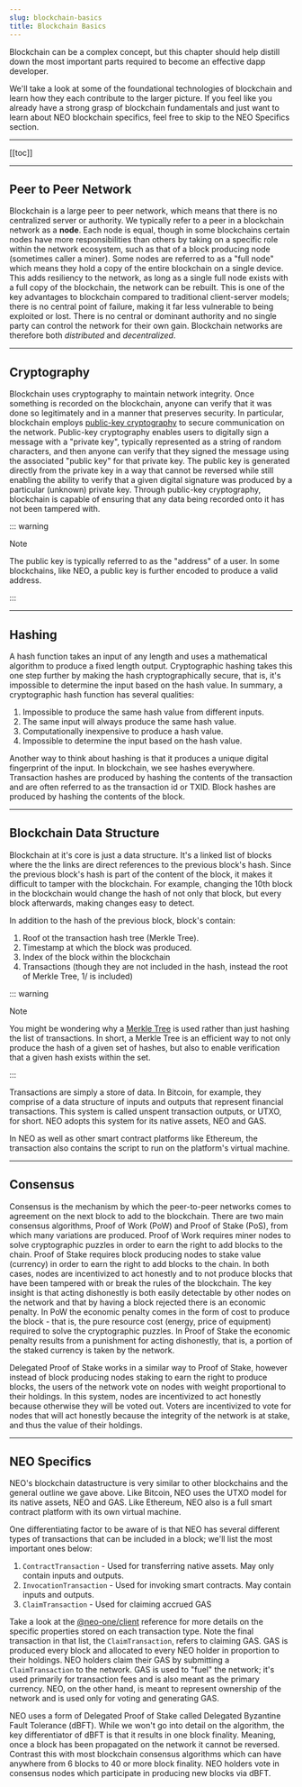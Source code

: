 ```yaml
---
slug: blockchain-basics
title: Blockchain Basics
---
```

Blockchain can be a complex concept, but this chapter should help distill down the most important parts required to become an effective dapp developer.

We'll take a look at some of the foundational technologies of blockchain and learn how they each contribute to the larger picture. If you feel like you already have a strong grasp of blockchain fundamentals and just want to learn about NEO blockchain specifics, feel free to skip to the NEO Specifics section.

---

[[toc]]

---

## Peer to Peer Network

Blockchain is a large peer to peer network, which means that there is no centralized server or authority. We typically refer to a peer in a blockchain network as a **node**. Each node is equal, though in some blockchains certain nodes have more responsibilities than others by taking on a specific role within the network ecosystem, such as that of a block producing node (sometimes caller a miner). Some nodes are referred to as a "full node" which means they hold a copy of the entire blockchain on a single device. This adds resiliency to the network, as long as a single full node exists with a full copy of the blockchain, the network can be rebuilt. This is one of the key advantages to blockchain compared to traditional client-server models; there is no central point of failure, making it far less vulnerable to being exploited or lost. There is no central or dominant authority and no single party can control the network for their own gain. Blockchain networks are therefore both *distributed* and *decentralized*.

---

## Cryptography

Blockchain uses cryptography to maintain network integrity. Once something is recorded on the blockchain, anyone can verify that it was done so legitimately and in a manner that preserves security. In particular, blockchain employs [public-key cryptography](https://en.wikipedia.org/wiki/Public-key_cryptography) to secure communication on the network. Public-key cryptography enables users to digitally sign a message with a "private key", typically represented as a string of random characters, and then anyone can verify that they signed the message using the associated "public key" for that private key. The public key is generated directly from the private key in a way that cannot be reversed while still enabling the ability to verify that a given digital signature was produced by a particular (unknown) private key. Through public-key cryptography, blockchain is capable of ensuring that any data being recorded onto it has not been tampered with.

::: warning

Note

The public key is typically referred to as the "address" of a user. In some blockchains, like NEO, a public key is further encoded to produce a valid address.

:::

---

## Hashing

A hash function takes an input of any length and uses a mathematical algorithm to produce a fixed length output. Cryptographic hashing takes this one step further by making the hash cryptographically secure, that is, it's impossible to determine the input based on the hash value. In summary, a cryptographic hash function has several qualities:

  1. Impossible to produce the same hash value from different inputs.
  2. The same input will always produce the same hash value.
  3. Computationally inexpensive to produce a hash value.
  4. Impossible to determine the input based on the hash value.

Another way to think about hashing is that it produces a unique digital fingerprint of the input. In blockchain, we see hashes everywhere. Transaction hashes are produced by hashing the contents of the transaction and are often referred to as the transaction id or TXID. Block hashes are produced by hashing the contents of the block.

---

## Blockchain Data Structure

Blockchain at it's core is just a data structure. It's a linked list of blocks where the the links are direct references to the previous block's hash. Since the previous block's hash is part of the content of the block, it makes it difficult to tamper with the blockchain. For example, changing the 10th block in the blockchain would change the hash of not only that block, but every block afterwards, making changes easy to detect.

In addition to the hash of the previous block, block's contain:

  1. Roof ot the transaction hash tree (Merkle Tree).
  2. Timestamp at which the block was produced.
  3. Index of the block within the blockchain
  4. Transactions (though they are not included in the hash, instead the root of Merkle Tree, 1/ is included)

::: warning

Note

You might be wondering why a [Merkle Tree](https://en.wikipedia.org/wiki/Merkle_tree) is used rather than just hashing the list of transactions. In short, a Merkle Tree is an efficient way to not only produce the hash of a given set of hashes, but also to enable verification that a given hash exists within the set.

:::

Transactions are simply a store of data. In Bitcoin, for example, they comprise of a data structure of inputs and outputs that represent financial transactions. This system is called unspent transaction outputs, or UTXO, for short. NEO adopts this system for its native assets, NEO and GAS.

In NEO as well as other smart contract platforms like Ethereum, the transaction also contains the script to run on the platform's virtual machine.

---

## Consensus

Consensus is the mechanism by which the peer-to-peer networks comes to agreement on the next block to add to the blockchain. There are two main consensus algorithms, Proof of Work (PoW) and Proof of Stake (PoS), from which many variations are produced. Proof of Work requires miner nodes to solve cryptographic puzzles in order to earn the right to add blocks to the chain. Proof of Stake requires block producing nodes to stake value (currency) in order to earn the right to add blocks to the chain. In both cases, nodes are incentivized to act honestly and to not produce blocks that have been tampered with or break the rules of the blockchain. The key insight is that acting dishonestly is both easily detectable by other nodes on the network and that by having a block rejected there is an economic penalty. In PoW the economic penalty comes in the form of cost to produce the block - that is, the pure resource cost (energy, price of equipment) required to solve the cryptographic puzzles. In Proof of Stake the economic penalty results from a punishment for acting dishonestly, that is, a portion of the staked currency is taken by the network.

Delegated Proof of Stake works in a similar way to Proof of Stake, however instead of block producing nodes staking to earn the right to produce blocks, the users of the network vote on nodes with weight proportional to their holdings. In this system, nodes are incentivized to act honestly because otherwise they will be voted out. Voters are incentivized to vote for nodes that will act honestly because the integrity of the network is at stake, and thus the value of their holdings.

---

## NEO Specifics

NEO's blockchain datastructure is very similar to other blockchains and the general outline we gave above. Like Bitcoin, NEO uses the UTXO model for its native assets, NEO and GAS. Like Ethereum, NEO also is a full smart contract platform with its own virtual machine.

One differentiating factor to be aware of is that NEO has several different types of transactions that can be included in a block; we'll list the most important ones below:

  1. `ContractTransaction` - Used for transferring native assets. May only contain inputs and outputs.
  2. `InvocationTransaction` - Used for invoking smart contracts. May contain inputs and outputs.
  3. `ClaimTransaction` - Used for claiming accrued GAS

Take a look at the [@neo-one/client](/docs/client) reference for more details on the specific properties stored on each transaction type. Note the final transaction in that list, the `ClaimTransaction`, refers to claiming GAS. GAS is produced every block and allocated to every NEO holder in proportion to their holdings. NEO holders claim their GAS by submitting a `ClaimTransaction` to the network. GAS is used to "fuel" the network; it's used primarily for transaction fees and is also meant as the primary currency. NEO, on the other hand, is meant to represent ownership of the network and is used only for voting and generating GAS.

NEO uses a form of Delegated Proof of Stake called Delegated Byzantine Fault Tolerance (dBFT). While we won't go into detail on the algorithm, the key differentiator of dBFT is that it results in one block finality. Meaning, once a block has been propagated on the network it cannot be reversed. Contrast this with most blockchain consensus algorithms which can have anywhere from 6 blocks to 40 or more block finality. NEO holders vote in consensus nodes which participate in producing new blocks via dBFT.
